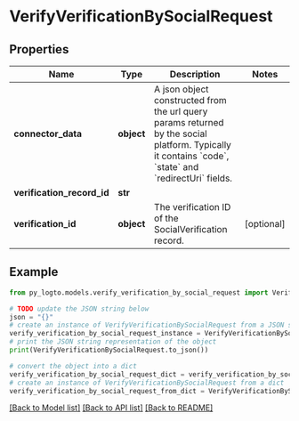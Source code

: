# VerifyVerificationBySocialRequest


## Properties

Name | Type | Description | Notes
------------ | ------------- | ------------- | -------------
**connector_data** | **object** | A json object constructed from the url query params returned by the social platform. Typically it contains &#x60;code&#x60;, &#x60;state&#x60; and &#x60;redirectUri&#x60; fields. | 
**verification_record_id** | **str** |  | 
**verification_id** | **object** | The verification ID of the SocialVerification record. | [optional] 

## Example

```python
from py_logto.models.verify_verification_by_social_request import VerifyVerificationBySocialRequest

# TODO update the JSON string below
json = "{}"
# create an instance of VerifyVerificationBySocialRequest from a JSON string
verify_verification_by_social_request_instance = VerifyVerificationBySocialRequest.from_json(json)
# print the JSON string representation of the object
print(VerifyVerificationBySocialRequest.to_json())

# convert the object into a dict
verify_verification_by_social_request_dict = verify_verification_by_social_request_instance.to_dict()
# create an instance of VerifyVerificationBySocialRequest from a dict
verify_verification_by_social_request_from_dict = VerifyVerificationBySocialRequest.from_dict(verify_verification_by_social_request_dict)
```
[[Back to Model list]](../README.md#documentation-for-models) [[Back to API list]](../README.md#documentation-for-api-endpoints) [[Back to README]](../README.md)


